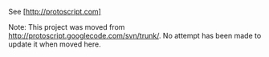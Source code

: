 See [http://protoscript.com]

Note: This project was moved from http://protoscript.googlecode.com/svn/trunk/. No attempt has been made to update it when moved here.
